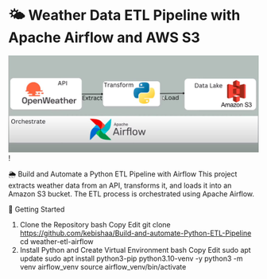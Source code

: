 # 🌤️ Weather Data ETL Pipeline with Apache Airflow and AWS S3

![ETL-Pipeline](https://github.com/kebishaa/Build-and-automate-Python-ETL-Pipeline/blob/main/screenshot/photo_2025-06-10_13-43-42.jpg?raw=true)!

🌦️ Build and Automate a Python ETL Pipeline with Airflow
This project extracts weather data from an API, transforms it, and loads it into an Amazon S3 bucket. The ETL process is orchestrated using Apache Airflow.

🚀 Getting Started
1. Clone the Repository
bash
Copy
Edit
git clone https://github.com/kebishaa/Build-and-automate-Python-ETL-Pipeline
cd weather-etl-airflow
2. Install Python and Create Virtual Environment
bash
Copy
Edit
sudo apt update
sudo apt install python3-pip python3.10-venv -y
python3 -m venv airflow_venv
source airflow_venv/bin/activate

